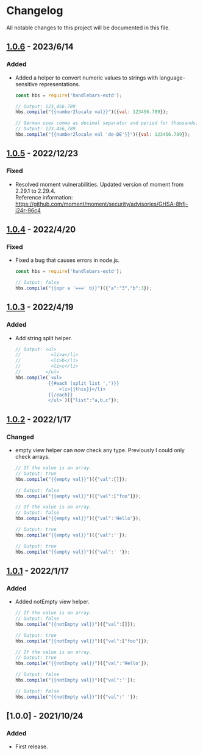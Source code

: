 # Changelog

All notable changes to this project will be documented in this file.

## [1.0.6] - 2023/6/14
### Added
- Added a helper to convert numeric values to strings with language-sensitive representations.
    ```js
    const hbs = require('handlebars-extd');

    // Output: 123,456.789
    hbs.compile("{{number2locale val}}")({val: 123456.789});

    // German uses comma as decimal separator and period for thousands.
    // Output: 123.456,789
    hbs.compile("{{number2locale val 'de-DE'}}")({val: 123456.789});
    ```

## [1.0.5] - 2022/12/23
### Fixed
- Resolved moment vulnerabilities. Updated version of moment from 2.29.1 to 2.29.4.  
    Reference information: https://github.com/moment/moment/security/advisories/GHSA-8hfj-j24r-96c4    

## [1.0.4] - 2022/4/20
### Fixed
- Fixed a bug that causes errors in node.js.
    ```js
    const hbs = require('handlebars-extd');

    // Output: false
    hbs.compile("{{opr a '===' b}}")({"a":"3","b":3});
    ```

## [1.0.3] - 2022/4/19
### Added
- Add string split helper.
    ```js
    // Output: <ul>
    //           <li>a</li>
    //           <li>b</li>
    //           <li>c</li>
    //         </ul>
    hbs.compile(`<ul>
                {{#each (split list ',')}}
                    <li>{{this}}</li>
                {{/each}}
                </ul>`)({"list":"a,b,c"});
    ```

## [1.0.2] - 2022/1/17
### Changed
- empty view helper can now check any type. Previously I could only check arrays.
    ```js
    // If the value is an array.
    // Output: true
    hbs.compile("{{empty val}}")({"val":[]});

    // Output: false
    hbs.compile("{{empty val}}")({"val":["foo"]});

    // If the value is an array.
    // Output: false
    hbs.compile("{{empty val}}")({"val":'Hello'});

    // Output: true
    hbs.compile("{{empty val}}")({"val":''});

    // Output: true
    hbs.compile("{{empty val}}")({"val":' '});
    ```

## [1.0.1] - 2022/1/17
### Added
- Added notEmpty view helper.
    ```js
    // If the value is an array.
    // Output: false
    hbs.compile("{{notEmpty val}}")({"val":[]});

    // Output: true
    hbs.compile("{{notEmpty val}}")({"val":["foo"]});

    // If the value is an array.
    // Output: true
    hbs.compile("{{notEmpty val}}")({"val":'Hello'});

    // Output: false
    hbs.compile("{{notEmpty val}}")({"val":''});

    // Output: false
    hbs.compile("{{notEmpty val}}")({"val":' '});
    ```

## [1.0.0] - 2021/10/24
### Added
- First release.

[1.0.1]: https://github.com/takuya-motoshima/handlebars-extd/compare/v1.0.0...v1.0.1
[1.0.2]: https://github.com/takuya-motoshima/handlebars-extd/compare/v1.0.1...v1.0.2
[1.0.3]: https://github.com/takuya-motoshima/handlebars-extd/compare/v1.0.2...v1.0.3
[1.0.4]: https://github.com/takuya-motoshima/handlebars-extd/compare/v1.0.3...v1.0.4
[1.0.5]: https://github.com/takuya-motoshima/handlebars-extd/compare/v1.0.4...v1.0.5
[1.0.6]: https://github.com/takuya-motoshima/handlebars-extd/compare/v1.0.5...v1.0.6
